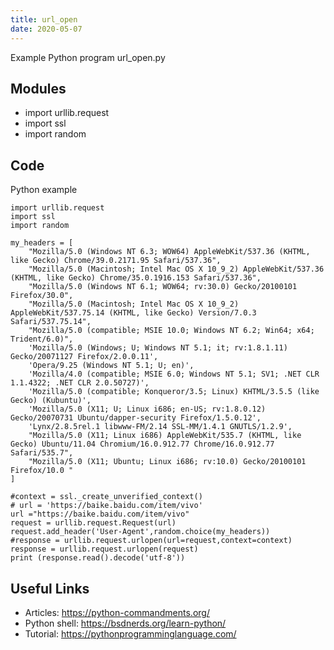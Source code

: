 ```yaml
---
title: url_open
date: 2020-05-07
---
```

Example Python program url_open.py

## Modules

* import urllib.request
* import ssl
* import random

## Code

Python example

    import urllib.request
    import ssl
    import random
    
    my_headers = [
        "Mozilla/5.0 (Windows NT 6.3; WOW64) AppleWebKit/537.36 (KHTML, like Gecko) Chrome/39.0.2171.95 Safari/537.36",
        "Mozilla/5.0 (Macintosh; Intel Mac OS X 10_9_2) AppleWebKit/537.36 (KHTML, like Gecko) Chrome/35.0.1916.153 Safari/537.36",
        "Mozilla/5.0 (Windows NT 6.1; WOW64; rv:30.0) Gecko/20100101 Firefox/30.0",
        "Mozilla/5.0 (Macintosh; Intel Mac OS X 10_9_2) AppleWebKit/537.75.14 (KHTML, like Gecko) Version/7.0.3 Safari/537.75.14",
        "Mozilla/5.0 (compatible; MSIE 10.0; Windows NT 6.2; Win64; x64; Trident/6.0)",
        'Mozilla/5.0 (Windows; U; Windows NT 5.1; it; rv:1.8.1.11) Gecko/20071127 Firefox/2.0.0.11',
        'Opera/9.25 (Windows NT 5.1; U; en)',
        'Mozilla/4.0 (compatible; MSIE 6.0; Windows NT 5.1; SV1; .NET CLR 1.1.4322; .NET CLR 2.0.50727)',
        'Mozilla/5.0 (compatible; Konqueror/3.5; Linux) KHTML/3.5.5 (like Gecko) (Kubuntu)',
        'Mozilla/5.0 (X11; U; Linux i686; en-US; rv:1.8.0.12) Gecko/20070731 Ubuntu/dapper-security Firefox/1.5.0.12',
        'Lynx/2.8.5rel.1 libwww-FM/2.14 SSL-MM/1.4.1 GNUTLS/1.2.9',
        "Mozilla/5.0 (X11; Linux i686) AppleWebKit/535.7 (KHTML, like Gecko) Ubuntu/11.04 Chromium/16.0.912.77 Chrome/16.0.912.77 Safari/535.7",
        "Mozilla/5.0 (X11; Ubuntu; Linux i686; rv:10.0) Gecko/20100101 Firefox/10.0 "
    ]
    
    #context = ssl._create_unverified_context()
    # url = 'https://baike.baidu.com/item/vivo'
    url ="https://baike.baidu.com/item/vivo"
    request = urllib.request.Request(url)
    request.add_header('User-Agent',random.choice(my_headers))
    #response = urllib.request.urlopen(url=request,context=context)
    response = urllib.request.urlopen(request)
    print (response.read().decode('utf-8'))

## Useful Links

- Articles: https://python-commandments.org/
- Python shell: https://bsdnerds.org/learn-python/
- Tutorial: https://pythonprogramminglanguage.com/
